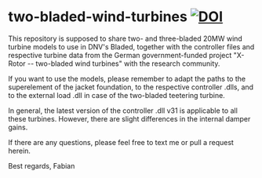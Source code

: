 # two-bladed-wind-turbines  [![DOI](https://zenodo.org/badge/DOI/10.5281/zenodo.13269498.svg)](https://doi.org/10.5281/zenodo.13269498)
This repository is supposed to share two- and three-bladed 20MW wind turbine models to use in DNV's Bladed, together with the controller files and respective turbine data from the German government-funded project "X-Rotor -- two-bladed wind turbines" with the research community.

If you want to use the models, please remember to adapt the paths to the superelement of the jacket foundation, to the respective controller .dlls, and to the external load .dll in case of the two-bladed teetering turbine.

In general, the latest version of the controller .dll v31 is applicable to all these turbines. However, there are slight differences in the internal damper gains.

If there are any questions, please feel free to text me or pull a request herein.

Best regards,
Fabian
